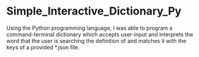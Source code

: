 # Simple_Interactive_Dictionary_Py
Using the Python programming language, I was able to program a command-terminal dictionary which accepts user-input and interprets the word that the user is searching the definition of and matches it with the keys of a provided *.json file.
